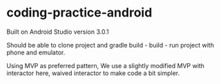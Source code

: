 # coding-practice-android

Built on Android Studio version 3.0.1

Should be able to clone project and gradle build - build - run project with phone and emulator.

Using MVP as preferred pattern, 
We use a slightly modified MVP with interactor here, waived interactor to make code a bit simpler.

